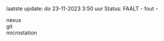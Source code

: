 laatste update: 
do 23-11-2023  3:50   uur 
Status: FAALT - fout - 
<div class="service R">nexus</div><div class="service R">git</div><div class="service Y">microstation</div>